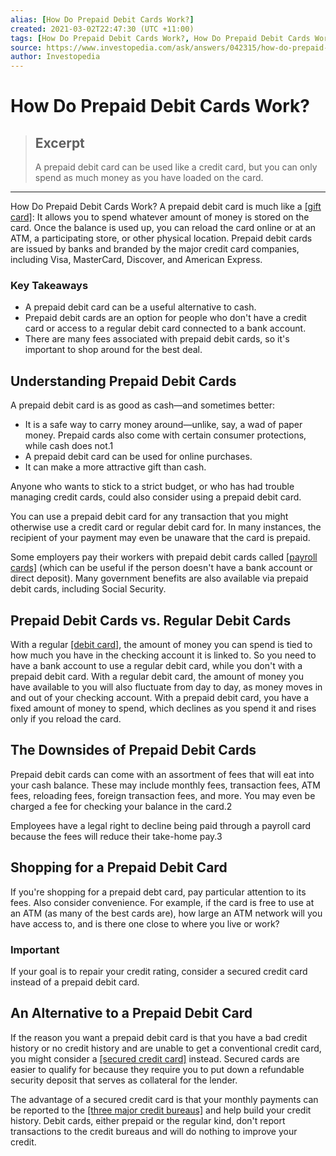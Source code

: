```yaml
---
alias: [How Do Prepaid Debit Cards Work?]
created: 2021-03-02T22:47:30 (UTC +11:00)
tags: [How Do Prepaid Debit Cards Work?, How Do Prepaid Debit Cards Work?]
source: https://www.investopedia.com/ask/answers/042315/how-do-prepaid-debit-cards-work.asp
author: Investopedia
---
```


# How Do Prepaid Debit Cards Work?

> ## Excerpt
> A prepaid debit card can be used like a credit card, but you can only spend as much money as you have loaded on the card.

---

How Do Prepaid Debit Cards Work?
A prepaid debit card is much like a [[gift card]](https://www.investopedia.com/terms/g/gift-card.asp): It allows you to spend whatever amount of money is stored on the card. Once the balance is used up, you can reload the card online or at an ATM, a participating store, or other physical location. Prepaid debit cards are issued by banks and branded by the major credit card companies, including Visa, MasterCard, Discover, and American Express.

### Key Takeaways

-   A prepaid debit card can be a useful alternative to cash.
-   Prepaid debit cards are an option for people who don't have a credit card or access to a regular debit card connected to a bank account.
-   There are many fees associated with prepaid debit cards, so it's important to shop around for the best deal.

## Understanding Prepaid Debit Cards

A prepaid debit card is as good as cash—and sometimes better:

-   It is a safe way to carry money around—unlike, say, a wad of paper money. Prepaid cards also come with certain consumer protections, while cash does not.1
-   A prepaid debit card can be used for online purchases.
-   It can make a more attractive gift than cash.

Anyone who wants to stick to a strict budget, or who has had trouble managing credit cards, could also consider using a prepaid debit card.

You can use a prepaid debit card for any transaction that you might otherwise use a credit card or regular debit card for. In many instances, the recipient of your payment may even be unaware that the card is prepaid.

Some employers pay their workers with prepaid debit cards called [[payroll cards]](https://www.investopedia.com/terms/p/payroll-card.asp) (which can be useful if the person doesn't have a bank account or direct deposit). Many government benefits are also available via prepaid debit cards, including Social Security.

## Prepaid Debit Cards vs. Regular Debit Cards

With a regular [[debit card]](https://www.investopedia.com/terms/d/debitcard.asp), the amount of money you can spend is tied to how much you have in the checking account it is linked to. So you need to have a bank account to use a regular debit card, while you don't with a prepaid debit card. With a regular debit card, the amount of money you have available to you will also fluctuate from day to day, as money moves in and out of your checking account. With a prepaid debit card, you have a fixed amount of money to spend, which declines as you spend it and rises only if you reload the card.

## The Downsides of Prepaid Debit Cards

Prepaid debit cards can come with an assortment of fees that will eat into your cash balance. These may include monthly fees, transaction fees, ATM fees, reloading fees, foreign transaction fees, and more. You may even be charged a fee for checking your balance in the card.2

Employees have a legal right to decline being paid through a payroll card because the fees will reduce their take-home pay.3

## Shopping for a Prepaid Debit Card

If you're shopping for a prepaid debt card, pay particular attention to its fees. Also consider convenience. For example, if the card is free to use at an ATM (as many of the best cards are), how large an ATM network will you have access to, and is there one close to where you live or work?

### Important

If your goal is to repair your credit rating, consider a secured credit card instead of a prepaid debit card.

## An Alternative to a Prepaid Debit Card

If the reason you want a prepaid debit card is that you have a bad credit history or no credit history and are unable to get a conventional credit card, you might consider a [[secured credit card]](https://www.investopedia.com/terms/s/securedcard.asp) instead. Secured cards are easier to qualify for because they require you to put down a refundable security deposit that serves as collateral for the lender.

The advantage of a secured credit card is that your monthly payments can be reported to the [[three major credit bureaus]](https://www.investopedia.com/personal-finance/top-three-credit-bureaus/) and help build your credit history. Debit cards, either prepaid or the regular kind, don't report transactions to the credit bureaus and will do nothing to improve your credit.
